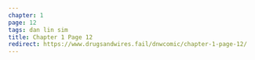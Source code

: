 ```yaml
---
chapter: 1
page: 12
tags: dan lin sim
title: Chapter 1 Page 12
redirect: https://www.drugsandwires.fail/dnwcomic/chapter-1-page-12/
---
```

